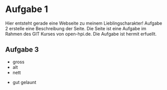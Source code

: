 # Aufgabe 1
Hier entsteht gerade eine Webseite zu meinem Lieblingscharakter! Aufgabe 2 erstelle eine Beschreibung der Seite. Die Seite ist eine Aufgabe im Rahmen des GIT Kurses von open-hpi.de. Die Aufgabe ist hermit erfuellt.

## Aufgabe 3
* gross
* alt
* nett
+ gut gelaunt

